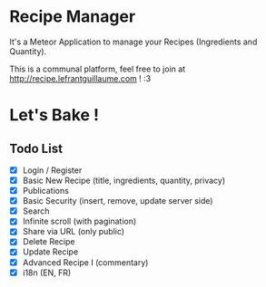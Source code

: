 # Recipe Manager

It's a Meteor Application to manage your Recipes (Ingredients and Quantity).

This is a communal platform, feel free to join at http://recipe.lefrantguillaume.com !  :3  

# Let's Bake !

## Todo List

- [X] Login / Register
- [X] Basic New Recipe (title, ingredients, quantity, privacy)
- [X] Publications
- [X] Basic Security (insert, remove, update server side)
- [X] Search
- [X] Infinite scroll (with pagination)
- [X] Share via URL (only public)
- [X] Delete Recipe
- [X] Update Recipe
- [X] Advanced Recipe I (commentary)
- [X] i18n (EN, FR)

